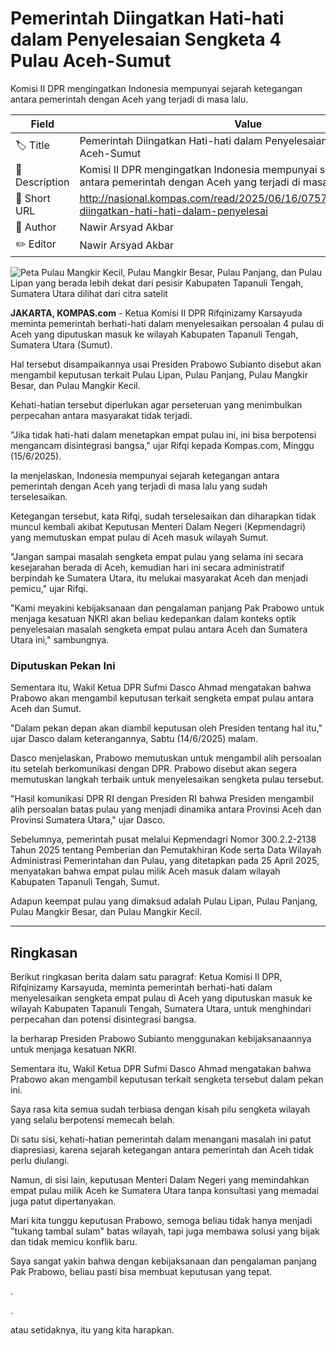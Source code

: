 # Pemerintah Diingatkan Hati-hati dalam Penyelesaian Sengketa 4 Pulau Aceh-Sumut

Komisi II DPR mengingatkan Indonesia mempunyai sejarah ketegangan antara pemerintah dengan Aceh yang terjadi di masa lalu.

| Field         | Value                                                       |
|---------------|-------------------------------------------------------------|
| 🏷️ Title       | Pemerintah Diingatkan Hati-hati dalam Penyelesaian Sengketa 4 Pulau Aceh-Sumut |
| 📝 Description | Komisi II DPR mengingatkan Indonesia mempunyai sejarah ketegangan antara pemerintah dengan Aceh yang terjadi di masa lalu. |
| 🔗 Short URL   | http://nasional.kompas.com/read/2025/06/16/07570051/pemerintah-diingatkan-hati-hati-dalam-penyelesai |
| 👤 Author      | Nawir Arsyad Akbar |
| ✏️ Editor      | Nawir Arsyad Akbar |

![Peta Pulau Mangkir Kecil, Pulau Mangkir Besar, Pulau Panjang, dan Pulau Lipan yang berada lebih dekat dari pesisir Kabupaten Tapanuli Tengah, Sumatera Utara dilihat dari citra satelit](https://asset.kompas.com/crops/KJDblenzZ9DZoTjYzy7kVWxNJgQ=/0x0:0x0/750x500/data/photo/2025/06/12/684a35e10e254.jpg)

**JAKARTA, KOMPAS.com** - Ketua Komisi II DPR Rifqinizamy Karsayuda meminta pemerintah berhati-hati dalam menyelesaikan persoalan 4 pulau di Aceh yang diputuskan masuk ke wilayah Kabupaten Tapanuli Tengah, Sumatera Utara (Sumut).

Hal tersebut disampaikannya usai Presiden Prabowo Subianto disebut akan mengambil keputusan terkait Pulau Lipan, Pulau Panjang, Pulau Mangkir Besar, dan Pulau Mangkir Kecil.

Kehati-hatian tersebut diperlukan agar perseteruan yang menimbulkan perpecahan antara masyarakat tidak terjadi.

\"Jika tidak hati-hati dalam menetapkan empat pulau ini, ini bisa berpotensi mengancam disintegrasi bangsa,\" ujar Rifqi kepada Kompas.com, Minggu (15/6/2025).

Ia menjelaskan, Indonesia mempunyai sejarah ketegangan antara pemerintah dengan Aceh yang terjadi di masa lalu yang sudah terselesaikan.

Ketegangan tersebut, kata Rifqi, sudah terselesaikan dan diharapkan tidak muncul kembali akibat Keputusan Menteri Dalam Negeri (Kepmendagri) yang memutuskan empat pulau di Aceh masuk wilayah Sumut.

\"Jangan sampai masalah sengketa empat pulau yang selama ini secara kesejarahan berada di Aceh, kemudian hari ini secara administratif berpindah ke Sumatera Utara, itu melukai masyarakat Aceh dan menjadi pemicu,\" ujar Rifqi.

\"Kami meyakini kebijaksanaan dan pengalaman panjang Pak Prabowo untuk menjaga kesatuan NKRI akan beliau kedepankan dalam konteks optik penyelesaian masalah sengketa empat pulau antara Aceh dan Sumatera Utara ini,\" sambungnya.

### Diputuskan Pekan Ini

Sementara itu, Wakil Ketua DPR Sufmi Dasco Ahmad mengatakan bahwa Prabowo akan mengambil keputusan terkait sengketa empat pulau antara Aceh dan Sumut.

\"Dalam pekan depan akan diambil keputusan oleh Presiden tentang hal itu,\" ujar Dasco dalam keterangannya, Sabtu (14/6/2025) malam.

Dasco menjelaskan, Prabowo memutuskan untuk mengambil alih persoalan itu setelah berkomunikasi dengan DPR. Prabowo disebut akan segera memutuskan langkah terbaik untuk menyelesaikan sengketa pulau tersebut.

\"Hasil komunikasi DPR RI dengan Presiden RI bahwa Presiden mengambil alih persoalan batas pulau yang menjadi dinamika antara Provinsi Aceh dan Provinsi Sumatera Utara,\" ujar Dasco.

Sebelumnya, pemerintah pusat melalui Kepmendagri Nomor 300.2.2-2138 Tahun 2025 tentang Pemberian dan Pemutakhiran Kode serta Data Wilayah Administrasi Pemerintahan dan Pulau, yang ditetapkan pada 25 April 2025, menyatakan bahwa empat pulau milik Aceh masuk dalam wilayah Kabupaten Tapanuli Tengah, Sumut.

Adapun keempat pulau yang dimaksud adalah Pulau Lipan, Pulau Panjang, Pulau Mangkir Besar, dan Pulau Mangkir Kecil.

---
## Ringkasan

Berikut ringkasan berita dalam satu paragraf: Ketua Komisi II DPR, Rifqinizamy Karsayuda, meminta pemerintah berhati-hati dalam menyelesaikan sengketa empat pulau di Aceh yang diputuskan masuk ke wilayah Kabupaten Tapanuli Tengah, Sumatera Utara, untuk menghindari perpecahan dan potensi disintegrasi bangsa.

 Ia berharap Presiden Prabowo Subianto menggunakan kebijaksanaannya untuk menjaga kesatuan NKRI.

 Sementara itu, Wakil Ketua DPR Sufmi Dasco Ahmad mengatakan bahwa Prabowo akan mengambil keputusan terkait sengketa tersebut dalam pekan ini.



Saya rasa kita semua sudah terbiasa dengan kisah pilu sengketa wilayah yang selalu berpotensi memecah belah.

 Di satu sisi, kehati-hatian pemerintah dalam menangani masalah ini patut diapresiasi, karena sejarah ketegangan antara pemerintah dan Aceh tidak perlu diulangi.

 Namun, di sisi lain, keputusan Menteri Dalam Negeri yang memindahkan empat pulau milik Aceh ke Sumatera Utara tanpa konsultasi yang memadai juga patut dipertanyakan.

 Mari kita tunggu keputusan Prabowo, semoga beliau tidak hanya menjadi "tukang tambal sulam" batas wilayah, tapi juga membawa solusi yang bijak dan tidak memicu konflik baru.

 Saya sangat yakin bahwa dengan kebijaksanaan dan pengalaman panjang Pak Prabowo, beliau pasti bisa membuat keputusan yang tepat.

.

.

 atau setidaknya, itu yang kita harapkan.
